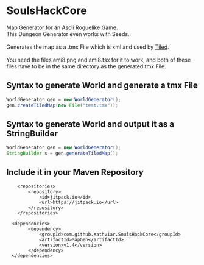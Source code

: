 # SoulsHackCore
Map Generator for an Ascii Roguelike Game. \
This Dungeon Generator even works with Seeds. \
\
Generates the map as a .tmx File which is xml and used by [Tiled](https://www.mapeditor.org/). \
\
You need the files ami8.png and ami8.tsx for it to work, and both of these files have to be in the same directory as the generated tmx File.

## Syntax to generate World and generate a tmx File
```java
WorldGenerator gen = new WorldGenerator(); 
gen.createTiledMap(new File("test.tmx"));
```
## Syntax to generate World and output it as a StringBuilder
```java
WorldGenerator gen = new WorldGenerator(); 
StringBuilder s = gen.generateTiledMap();
```

## Include it in your Maven Repository
```maven
	<repositories>
		<repository>
			<id>jitpack.io</id>
			<url>https://jitpack.io</url>
		</repository>
	</repositories>
  
  <dependencies>
  		<dependency>
			<groupId>com.github.Xathviar.SoulsHackCore</groupId>
			<artifactId>MapGen</artifactId>
			<version>v1.4</version>
		</dependency>
  </dependencies>
```
